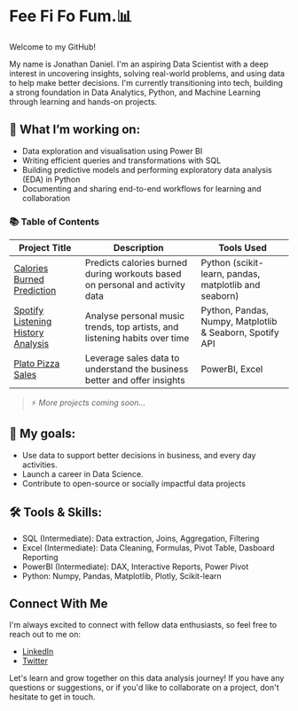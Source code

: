 # Fee Fi Fo Fum.📊
Welcome to my GitHub!

My name is Jonathan Daniel. I'm an aspiring Data Scientist with a deep interest in uncovering insights, solving real-world problems, and using data to help make better decisions. I'm currently transitioning into tech, building a strong foundation in Data Analytics, Python, and Machine Learning through learning and hands-on projects.

## 🔬 What I’m working on:
- Data exploration and visualisation using Power BI
- Writing efficient queries and transformations with SQL
- Building predictive models and performing exploratory data analysis (EDA) in Python
- Documenting and sharing end-to-end workflows for learning and collaboration

### 📚 Table of Contents

| Project Title | Description | Tools Used |
|---------------|-------------|-------------|
| [Calories Burned Prediction](./calorie-expenditure-prediction) | Predicts calories burned during workouts based on personal and activity data | Python (scikit-learn, pandas, matplotlib and seaborn) |
| [Spotify Listening History Analysis](#) | Analyse personal music trends, top artists, and listening habits over time | Python, Pandas, Numpy, Matplotlib & Seaborn, Spotify API |
| [Plato Pizza Sales](#) | Leverage sales data to understand the business better and offer insights | PowerBI, Excel |

> ⚡ *More projects coming soon...*


## 🎯 My goals:
- Use data to support better decisions in business, and every day activities.
- Launch a career in Data Science.
- Contribute to open-source or socially impactful data projects


## 🛠️ Tools & Skills:
- SQL (Intermediate): Data extraction, Joins, Aggregation, Filtering
- Excel (Intermediate): Data Cleaning, Formulas, Pivot Table, Dasboard Reporting
- PowerBI (Intermediate): DAX, Interactive Reports, Power Pivot
- Python: Numpy, Pandas, Matplotlib, Plotly, Scikit-learn


## Connect With Me

I'm always excited to connect with fellow data enthusiasts, so feel free to reach out to me on:

- [LinkedIn](https://www.linkedin.com/in/jonathan12daniels/)
- [Twitter](https://twitter.com/theJhon_doe)

Let's learn and grow together on this data analysis journey! If you have any questions or suggestions, or if you'd like to collaborate on a project, don't hesitate to get in touch.

